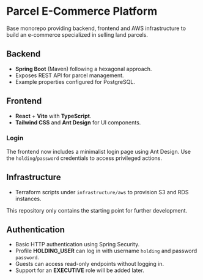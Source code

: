 # Parcel E-Commerce Platform

Base monorepo providing backend, frontend and AWS infrastructure to build an e-commerce specialized in selling land parcels.

## Backend
- **Spring Boot** (Maven) following a hexagonal approach.
- Exposes REST API for parcel management.
- Example properties configured for PostgreSQL.

## Frontend
- **React** + **Vite** with **TypeScript**.
- **Tailwind CSS** and **Ant Design** for UI components.
  
### Login
The frontend now includes a minimalist login page using Ant Design. Use the `holding`/`password` credentials to access privileged actions.

## Infrastructure
- Terraform scripts under `infrastructure/aws` to provision S3 and RDS instances.

This repository only contains the starting point for further development.

## Authentication
- Basic HTTP authentication using Spring Security.
- Profile **HOLDING_USER** can log in with username `holding` and password `password`.
- Guests can access read-only endpoints without logging in.
- Support for an **EXECUTIVE** role will be added later.
